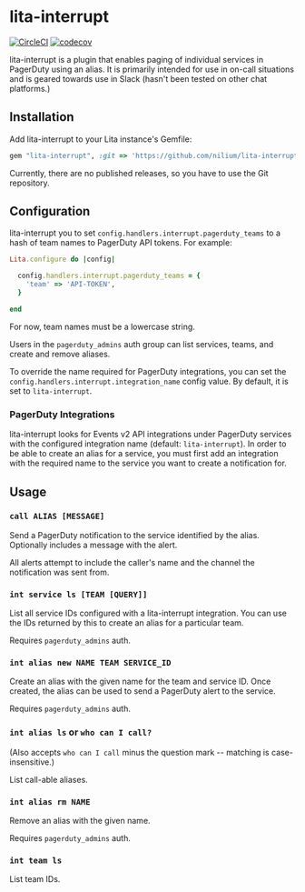 # lita-interrupt

[![CircleCI](https://circleci.com/gh/nilium/lita-interrupt/tree/master.svg?style=svg)](https://circleci.com/gh/nilium/lita-interrupt/tree/master)
[![codecov](https://codecov.io/gh/nilium/lita-interrupt/branch/master/graph/badge.svg)](https://codecov.io/gh/nilium/lita-interrupt)

lita-interrupt is a plugin that enables paging of individual services in
PagerDuty using an alias. It is primarily intended for use in on-call situations
and is geared towards use in Slack (hasn't been tested on other chat platforms.)

## Installation

Add lita-interrupt to your Lita instance's Gemfile:

``` ruby
gem "lita-interrupt", :git => 'https://github.com/nilium/lita-interrupt', :branch => 'master'
```

Currently, there are no published releases, so you have to use the Git
repository.

## Configuration

lita-interrupt you to set `config.handlers.interrupt.pagerduty_teams` to a hash
of team names to PagerDuty API tokens. For example:

```ruby
Lita.configure do |config|

  config.handlers.interrupt.pagerduty_teams = {
    'team' => 'API-TOKEN',
  }

end
```

For now, team names must be a lowercase string.

Users in the `pagerduty_admins` auth group can list services, teams, and create
and remove aliases.

To override the name required for PagerDuty integrations, you can set the
`config.handlers.interrupt.integration_name` config value. By default, it is set
to `lita-interrupt`.

### PagerDuty Integrations

lita-interrupt looks for Events v2 API integrations under PagerDuty services
with the configured integration name (default: `lita-interrupt`). In order to be
able to create an alias for a service, you must first add an integration with
the required name to the service you want to create a notification for.

## Usage

### `call ALIAS [MESSAGE]`

Send a PagerDuty notification to the service identified by the alias. Optionally
includes a message with the alert.

All alerts attempt to include the caller's name and the channel the notification
was sent from.

### `int service ls [TEAM [QUERY]]`

List all service IDs configured with a lita-interrupt integration. You can use
the IDs returned by this to create an alias for a particular team.

Requires `pagerduty_admins` auth.

### `int alias new NAME TEAM SERVICE_ID`

Create an alias with the given name for the team and service ID. Once created,
the alias can be used to send a PagerDuty alert to the service.

Requires `pagerduty_admins` auth.

### `int alias ls` or `who can I call?`

(Also accepts `who can I call` minus the question mark -- matching is
case-insensitive.)

List call-able aliases.

### `int alias rm NAME`

Remove an alias with the given name.

Requires `pagerduty_admins` auth.

### `int team ls`

List team IDs.
